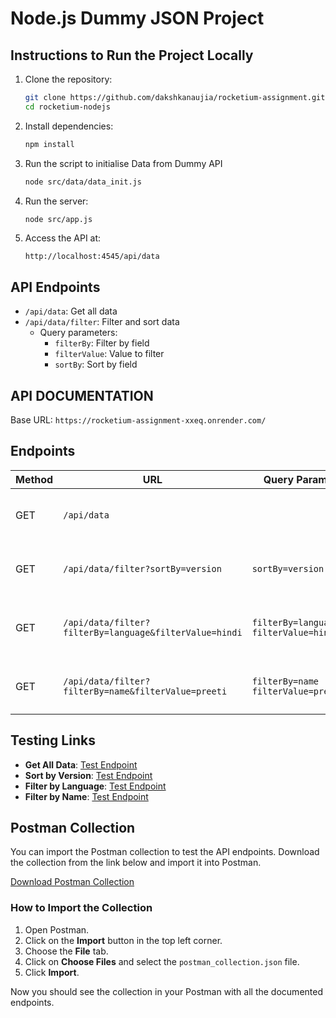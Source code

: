 # Node.js Dummy JSON Project

## Instructions to Run the Project Locally

1. Clone the repository:
   ```bash
   git clone https://github.com/dakshkanaujia/rocketium-assignment.git
   cd rocketium-nodejs
   ```

2. Install dependencies:
   ```bash
   npm install
   ```

3. Run the script to initialise Data from Dummy API
   ```bash
   node src/data/data_init.js
   ```

4. Run the server:
   ```bash
   node src/app.js
   ```

5. Access the API at:
   ```
   http://localhost:4545/api/data
   ```

## API Endpoints

- `/api/data`: Get all data
- `/api/data/filter`: Filter and sort data
  - Query parameters:
    - `filterBy`: Filter by field
    - `filterValue`: Value to filter
    - `sortBy`: Sort by field


## API DOCUMENTATION

Base URL: `https://rocketium-assignment-xxeq.onrender.com/`

## Endpoints

| **Method** | **URL**                                                                 | **Query Params**                  | **Description**                                 |
|------------|-------------------------------------------------------------------------|----------------------------------|-------------------------------------------------|
| GET        | `/api/data`                                                               |                                  | Get all the data from the Dummy JSON Data      |
| GET        | `/api/data/filter?sortBy=version`                                         | `sortBy=version`                 | Sort the data using the `version` attribute    |
| GET        | `/api/data/filter?filterBy=language&filterValue=hindi`                    | `filterBy=language`<br>`filterValue=hindi` | Filter the data using the `language` attribute |
| GET        | `/api/data/filter?filterBy=name&filterValue=preeti`                       | `filterBy=name`<br>`filterValue=preeti` | Filter the data using the `name` attribute     |

## Testing Links

- **Get All Data**: [Test Endpoint](https://rocketium-assignment-xxeq.onrender.com/api/data)
- **Sort by Version**: [Test Endpoint](https://rocketium-assignment-xxeq.onrender.com/api/data/filter?sortBy=version)
- **Filter by Language**: [Test Endpoint](https://rocketium-assignment-xxeq.onrender.com/api/data/filter?filterBy=language&filterValue=hindi)
- **Filter by Name**: [Test Endpoint](https://rocketium-assignment-xxeq.onrender.com/api/data/filter?filterBy=name&filterValue=preeti)



## Postman Collection

You can import the Postman collection to test the API endpoints. Download the collection from the link below and import it into Postman.

[Download Postman Collection](./postman_collection.json)

### How to Import the Collection

1. Open Postman.
2. Click on the **Import** button in the top left corner.
3. Choose the **File** tab.
4. Click on **Choose Files** and select the `postman_collection.json` file.
5. Click **Import**.

Now you should see the collection in your Postman with all the documented endpoints.


